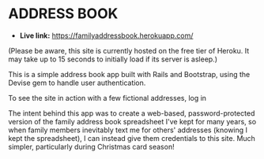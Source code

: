# ADDRESS BOOK

- **Live link:**
  https://familyaddressbook.herokuapp.com/

(Please be aware, this site is currently hosted on the free tier of Heroku. It may take up to 15 seconds to initially load if its server is asleep.)

This is a simple address book app built with Rails and Bootstrap, using the Devise gem to handle user authentication.

To see the site in action with a few fictional addresses, log in

The intent behind this app was to create a web-based, password-protected version of the family address book spreadsheet I've kept for many years, so when family members inevitably text me for others' addresses (knowing I kept the spreadsheet), I can instead give them credentials to this site. Much simpler, particularly during Christmas card season!
